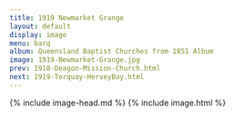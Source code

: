 ```yaml
---
title: 1919 Newmarket Grange
layout: default
display: image
menu: barq
album: Queensland Baptist Churches from 1851 Album
image: 1919-Newmarket-Grange.jpg
prev: 1918-Deagon-Mission-Church.html
next: 1919-Torquay-HerveyBay.html
---
```

{% include image-head.md %}
{% include image.html %}